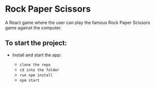 # Rock Paper Scissors

A React game where the user can play the famous Rock Paper Scissors game against the computer.

## To start the project:

- Install and start the app:

  - `clone the repo`
  - `cd into the folder`
  - `run npm install`
  - `npm start`

